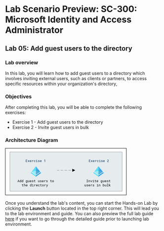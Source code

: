 # Lab Scenario Preview: SC-300:  Microsoft Identity and Access Administrator

## Lab 05: Add guest users to the directory

### Lab overview

In this lab, you will learn how to add guest users to a directory which involves inviting external users, such as clients or partners, to access specific resources within your organization's directory,

### Objectives
  
After completing this lab, you will be able to complete the following exercises:

- Exercise 1 - Add guest users to the directory
- Exercise 2 - Invite guest users in bulk

### Architecture Diagram

   ![](./media/arch05.png)

Once you understand the lab's content, you can start the Hands-on Lab by clicking the **Launch** button located in the top right corner. This will lead you to the lab environment and guide. You can also preview the full lab guide [here](https://experience.cloudlabs.ai/#/labguidepreview/f432c576-6673-4ed9-8b5d-59b937876b1a) if you want to go through the detailed guide prior to launching lab environment.





